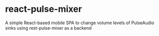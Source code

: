 # react-pulse-mixer
A simple React-based mobile SPA to change volume levels of PulseAudio sinks using rest-pulse-mixer as a backend
